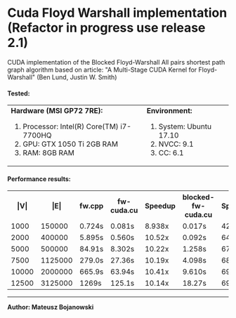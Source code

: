 Cuda Floyd Warshall implementation (Refactor in progress use release 2.1)
===========================
CUDA implementation of the Blocked Floyd-Warshall All pairs shortest path graph algorithm
based on article:
"A Multi-Stage CUDA Kernel for Floyd-Warshall" (Ben Lund, Justin W. Smith)

#### Tested:
<table style="width:100%; border:0px" >
 <td>
  <b>Hardware (MSI GP72 7RE):</b>
  <ol>
   <li>Processor: Intel(R) Core(TM) i7-7700HQ</li>
   <li>GPU: GTX 1050 Ti 2GB RAM</li>
   <li>RAM: 8GB RAM</li>
  </ol> 
 </td>
 <td>
  <b>Environment:</b>
  <ol>
   <li>System: Ubuntu 17.10</li>
   <li>NVCC: 9.1</li>
   <li>CC: 6.1</li>
  </ol>
 </td>
</table>


#### Performance results:

<table>
 <tr>
   <th>|V|</th><th>|E|</th><th>fw.cpp</th><th> fw-cuda.cu </th><th>Speedup</th><th> blocked-fw-cuda.cu </th><th>Speedup</th>
 </tr>
 <tr>
  <td> 1000</td><td> 150000 </td><td> 0.724s</td><td> 0.081s </td><td>8.938x</td></td><td> 0.017s </td><td> 42.59x</td>
 </tr>
 <tr>
   <td> 2000</td><td> 400000 </td><td> 5.895s</td><td> 0.560s </td><td> 10.52x</td></td><td> 0.092s </td><td> 64.07x</td>
 </tr>
 <tr>
   <td> 5000</td><td> 500000</td><td> 84.91s</td><td> 8.302s </td><td> 10.22x</td></td><td> 1.258s </td><td> 67.49x</td>
 </tr>
 <tr>
   <td> 7500</td><td> 1125000</td><td> 279.0s</td><td> 27.36s </td><td> 10.19x</td></td><td> 4.098s </td><td> 68.08x</td>
 </tr>
 <tr>
   <td> 10000</td><td> 2000000</td><td> 665.9s</td><td> 63.94s </td><td> 10.41x</td></td><td> 9.610s</td><td> 69.29x</td>
 </tr>
 <tr>
   <td> 12500</td><td> 3125000</td><td> 1269s</td><td> 125.1s</td><td> 10.14x</td></td><td> 18.27s</td><td> 69.45x</td>
 </tr>
</table>

<hr/>
<b>Author: Mateusz Bojanowski</b>
